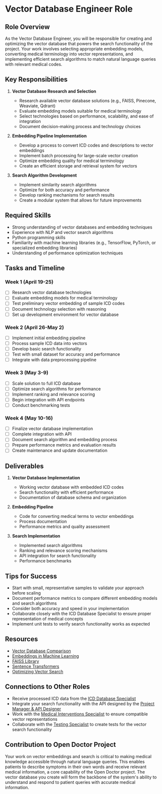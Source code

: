 # Vector Database Engineer Role

## Role Overview

As the Vector Database Engineer, you will be responsible for creating and optimizing the vector database that powers the search functionality of the project. Your work involves selecting appropriate embedding models, converting medical terminology into vector representations, and implementing efficient search algorithms to match natural language queries with relevant medical codes.

## Key Responsibilities

1. **Vector Database Research and Selection**
   - Research available vector database solutions (e.g., FAISS, Pinecone, Weaviate, Qdrant)
   - Evaluate embedding models suitable for medical terminology
   - Select technologies based on performance, scalability, and ease of integration
   - Document decision-making process and technology choices

2. **Embedding Pipeline Implementation**
   - Develop a process to convert ICD codes and descriptions to vector embeddings
   - Implement batch processing for large-scale vector creation
   - Optimize embedding quality for medical terminology
   - Create an efficient storage and retrieval system for vectors

3. **Search Algorithm Development**
   - Implement similarity search algorithms
   - Optimize for both accuracy and performance
   - Develop ranking mechanisms for search results
   - Create a modular system that allows for future improvements

## Required Skills

- Strong understanding of vector databases and embedding techniques
- Experience with NLP and vector search algorithms
- Python programming skills
- Familiarity with machine learning libraries (e.g., TensorFlow, PyTorch, or specialized embedding libraries)
- Understanding of performance optimization techniques

## Tasks and Timeline

### Week 1 (April 19-25)
- [ ] Research vector database technologies
- [ ] Evaluate embedding models for medical terminology
- [ ] Test preliminary vector embedding of sample ICD codes
- [ ] Document technology selection with reasoning
- [ ] Set up development environment for vector database

### Week 2 (April 26-May 2)
- [ ] Implement initial embedding pipeline
- [ ] Process sample ICD data into vectors
- [ ] Develop basic search functionality
- [ ] Test with small dataset for accuracy and performance
- [ ] Integrate with data preprocessing pipeline

### Week 3 (May 3-9)
- [ ] Scale solution to full ICD database
- [ ] Optimize search algorithms for performance
- [ ] Implement ranking and relevance scoring
- [ ] Begin integration with API endpoints
- [ ] Conduct benchmarking tests

### Week 4 (May 10-16)
- [ ] Finalize vector database implementation
- [ ] Complete integration with API
- [ ] Document search algorithm and embedding process
- [ ] Prepare performance metrics and evaluation results
- [ ] Create maintenance and update documentation

## Deliverables

1. **Vector Database Implementation**
   - Working vector database with embedded ICD codes
   - Search functionality with efficient performance
   - Documentation of database schema and organization

2. **Embedding Pipeline**
   - Code for converting medical terms to vector embeddings
   - Process documentation
   - Performance metrics and quality assessment

3. **Search Implementation**
   - Implemented search algorithms
   - Ranking and relevance scoring mechanisms
   - API integration for search functionality
   - Performance benchmarks

## Tips for Success

- Start with small, representative samples to validate your approach before scaling
- Document performance metrics to compare different embedding models and search algorithms
- Consider both accuracy and speed in your implementation
- Collaborate closely with the ICD Database Specialist to ensure proper representation of medical concepts
- Implement unit tests to verify search functionality works as expected

## Resources

- [Vector Database Comparison](https://www.pinecone.io/learn/vector-database-comparison/)
- [Embeddings in Machine Learning](https://developers.google.com/machine-learning/crash-course/embeddings/video-lecture)
- [FAISS Library](https://github.com/facebookresearch/faiss)
- [Sentence Transformers](https://www.sbert.net/)
- [Optimizing Vector Search](https://www.elastic.co/blog/how-to-optimize-vector-search-performance-in-elasticsearch)

## Connections to Other Roles

- Receive processed ICD data from the [ICD Database Specialist](./Student2_ICDSpecialist.md)
- Integrate your search functionality with the API designed by the [Project Manager & API Designer](./Student1_ProjectManager.md)
- Work with the [Medical Interventions Specialist](./Student4_Interventions.md) to ensure compatible vector representations
- Collaborate with the [Testing Specialist](./Student5_Testing.md) to create tests for the vector search functionality

## Contribution to Open Doctor Project

Your work on vector embeddings and search is critical to making medical knowledge accessible through natural language queries. This enables patients to describe symptoms in their own words and receive relevant medical information, a core capability of the Open Doctor project. The vector database you create will form the backbone of the system's ability to understand and respond to patient queries with accurate medical information. 